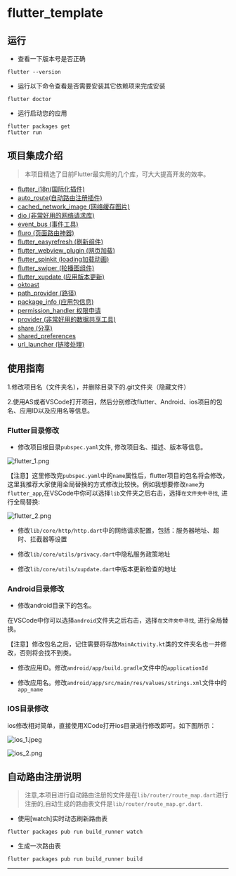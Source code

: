 # flutter_template

## 运行

* 查看一下版本号是否正确
```
flutter --version
```

* 运行以下命令查看是否需要安装其它依赖项来完成安装
```
flutter doctor
```

* 运行启动您的应用
```
flutter packages get 
flutter run
```

## 项目集成介绍

> 本项目精选了目前Flutter最实用的几个库，可大大提高开发的效率。

* [flutter_i18n(国际化插件)](https://marketplace.visualstudio.com/items?itemName=esskar.vscode-flutter-i18n-json)
* [auto_route(自动路由注册插件)](https://pub.dev/packages/auto_route)
* [cached_network_image (网络缓存图片)](https://pub.dev/packages/cached_network_image)
* [dio (非常好用的网络请求库)](https://pub.dev/packages/dio)
* [event_bus (事件工具)](https://pub.dev/packages/event_bus)
* [fluro (页面路由神器)](https://pub.dev/packages/fluro)
* [flutter_easyrefresh (刷新组件)](https://pub.dev/packages/flutter_easyrefresh)
* [flutter_webview_plugin (网页加载)](https://pub.dev/packages/flutter_webview_plugin)
* [flutter_spinkit (loading加载动画)](https://pub.dev/packages/flutter_spinkit)
* [flutter_swiper (轮播图组件)](https://pub.dev/packages/flutter_swiper)
* [flutter_xupdate (应用版本更新)](https://pub.dev/packages/flutter_xupdate)
* [oktoast](https://pub.dev/packages/oktoast)
* [path_provider (路径)](https://pub.dev/packages/path_provider)
* [package_info (应用包信息)](https://pub.dev/packages/url_launcher)
* [permission_handler 权限申请](https://pub.dev/packages/permission_handler)
* [provider (非常好用的数据共享工具)](https://pub.dev/packages/provider)
* [share (分享)](https://pub.dev/packages/share)
* [shared_preferences](https://pub.dev/packages/shared_preferences)
* [url_launcher (链接处理)](https://pub.dev/packages/url_launcher)

## 使用指南

1.修改项目名（文件夹名），并删除目录下的.git文件夹（隐藏文件）

2.使用AS或者VSCode打开项目，然后分别修改flutter、Android、ios项目的包名、应用ID以及应用名等信息。

### Flutter目录修改

* 修改项目根目录`pubspec.yaml`文件, 修改项目名、描述、版本等信息。

![flutter_1.png](https://img.rruu.net/image/5f7dc4dc3f52d)

【注意】这里修改完`pubspec.yaml`中的`name`属性后，flutter项目的包名将会修改，这里我推荐大家使用全局替换的方式修改比较快。例如我想要修改`name`为`flutter_app`,在VSCode中你可以选择`lib`文件夹之后右击，选择`在文件夹中寻找`, 进行全局替换:

![flutter_2.png](https://img.rruu.net/image/5f7dc4dea38d3)

* 修改`lib/core/http/http.dart`中的网络请求配置，包括：服务器地址、超时、拦截器等设置

* 修改`lib/core/utils/privacy.dart`中隐私服务政策地址

* 修改`lib/core/utils/xupdate.dart`中版本更新检查的地址


### Android目录修改

* 修改android目录下的包名。

在VSCode中你可以选择`android`文件夹之后右击，选择`在文件夹中寻找`, 进行全局替换。

【注意】修改包名之后，记住需要将存放`MainActivity.kt`类的文件夹名也一并修改，否则将会找不到类。

* 修改应用ID。修改`android/app/build.gradle`文件中的`applicationId`

* 修改应用名。修改`android/app/src/main/res/values/strings.xml`文件中的`app_name`

### IOS目录修改

ios修改相对简单，直接使用XCode打开ios目录进行修改即可。如下图所示：

![ios_1.jpeg](https://img.rruu.net/image/5f7dc4de4a9e3)

![ios_2.png](https://img.rruu.net/image/5f7dc4dee2d4b)

## 自动路由注册说明

> 注意,本项目进行自动路由注册的文件是在`lib/router/route_map.dart`进行注册的,自动生成的路由表文件是`lib/router/route_map.gr.dart`.

* 使用[watch]实时动态刷新路由表
```
flutter packages pub run build_runner watch
```
* 生成一次路由表
```
flutter packages pub run build_runner build
```

---


